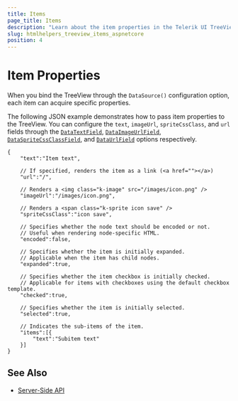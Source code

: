```yaml
---
title: Items
page_title: Items
description: "Learn about the item properties in the Telerik UI TreeView component for {{ site.framework }}."
slug: htmlhelpers_treeview_items_aspnetcore
position: 4
---
```


# Item Properties

When you bind the TreeView through the `DataSource()` configuration option, each item can acquire specific properties.

The following JSON example demonstrates how to pass item properties to the TreeView. You can configure the `text`, `imageUrl`, `spriteCssClass`, and `url` fields through the [`DataTextField`](/api/kendo.mvc.ui.fluent/treeviewbuilder#datatextfieldsystemstring), [`DataImageUrlField`](/api/kendo.mvc.ui.fluent/treeviewbuilder#dataimageurlfieldsystemstring), [`DataSpriteCssClassField`](/api/kendo.mvc.ui.fluent/treeviewbuilder#dataspritecssclassfieldsystemstring), and [`DataUrlField`](/api/kendo.mvc.ui.fluent/treeviewbuilder#dataurlfieldsystemstring) options respectively.

    {
        "text":"Item text",

        // If specified, renders the item as a link (<a href=""></a>)
        "url":"/",

        // Renders a <img class="k-image" src="/images/icon.png" />
        "imageUrl":"/images/icon.png",

        // Renders a <span class="k-sprite icon save" />
        "spriteCssClass":"icon save",

        // Specifies whether the node text should be encoded or not.
        // Useful when rendering node-specific HTML.
        "encoded":false,

        // Specifies whether the item is initially expanded.
        // Applicable when the item has child nodes.
        "expanded":true,

        // Specifies whether the item checkbox is initially checked.
        // Applicable for items with checkboxes using the default checkbox template.
        "checked":true,

        // Specifies whether the item is initially selected.
        "selected":true,

        // Indicates the sub-items of the item.
        "items":[{
            "text":"Subitem text"
        }]
    }

## See Also

* [Server-Side API](/api/treeview)
